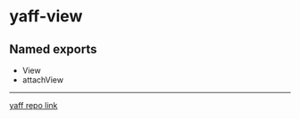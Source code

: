 # yaff-view

## Named exports

- View
- attachView

----------
[yaff repo link](https://github.com/taburetkin/yaff)